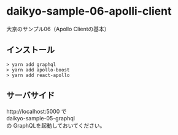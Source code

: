 # daikyo-sample-06-apolli-client
大京のサンプル06（Apollo Clientの基本）


## インストール
```
> yarn add graphql
> yarn add apollo-boost
> yarn add react-apollo
```

## サーバサイド
http://localhost:5000 で  
daikyo-sample-05-graphql  
の GraphQLを起動しておいてください。
